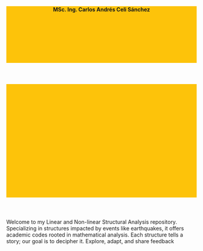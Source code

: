 <head>
    <!-- Page Header-->
    <header class="masthead">
        <div style="background-image: url('logo_TorreFuerte.png'), url('logo_TorreFuerte3.png'); background-size: auto 150px, auto 150px; background-repeat: no-repeat, no-repeat; background-position: left top, right top; width: 100%; height: 150px; background-color: #fdc30a;">
            <div class="container position-relative px-4 px-lg-5">
                <div class="row gx-4 gx-lg-5 justify-content-center">
                    <div class="col-md-10 col-lg-8 col-xl-7">
                        <div class="site-heading">
                            <span class="subheading" style="font-weight: bold;">MSc. Ing. Carlos Andrés Celi Sánchez</span>
                        </div>
                    </div>
                </div>
            </div>
        </div>
    </header>
</head>

<head>
    <!-- Page Header-->
    <header class="masthead">
        <div style="background-image: url('st1.jpg'); background-size: 100% 359px; background-repeat: no-repeat; background-position: center center; width: 100%; height: 300px; background-color: #fdc30a;">
            <div class="container position-relative px-4 px-lg-5">
                <div class="row gx-4 gx-lg-5 justify-content-center">
                    <div class="col-md-10 col-lg-8 col-xl-7">
                        <div class="site-heading">
                        </div>
                    </div>
                </div>
            </div>
        </div>
    </header>
</head>

Welcome to my Linear and Non-linear Structural Analysis repository. Specializing in structures impacted by events like earthquakes, it offers academic codes rooted in mathematical analysis. Each structure tells a story; our goal is to decipher it. Explore, adapt, and share feedback
